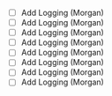 - [ ] Add Logging (Morgan)
- [ ] Add Logging (Morgan)
- [ ] Add Logging (Morgan)
- [ ] Add Logging (Morgan)
- [ ] Add Logging (Morgan)
- [ ] Add Logging (Morgan)
- [ ] Add Logging (Morgan)
- [ ] Add Logging (Morgan)
